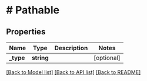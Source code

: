 # # Pathable

## Properties

Name | Type | Description | Notes
------------ | ------------- | ------------- | -------------
**_type** | **string** |  | [optional]

[[Back to Model list]](../../README.md#models) [[Back to API list]](../../README.md#endpoints) [[Back to README]](../../README.md)
